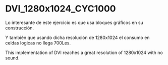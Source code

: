 # DVI_1280x1024_CYC1000

Lo interesante de este ejercicio es que usa bloques gráficos en su construcción.

Y también que usando dicha resolución de 1280x1024 el consumo en celdas logicas no llega 700Les.

This implementation of DVI reaches a great resolution of 1280x1024 with no sound.
